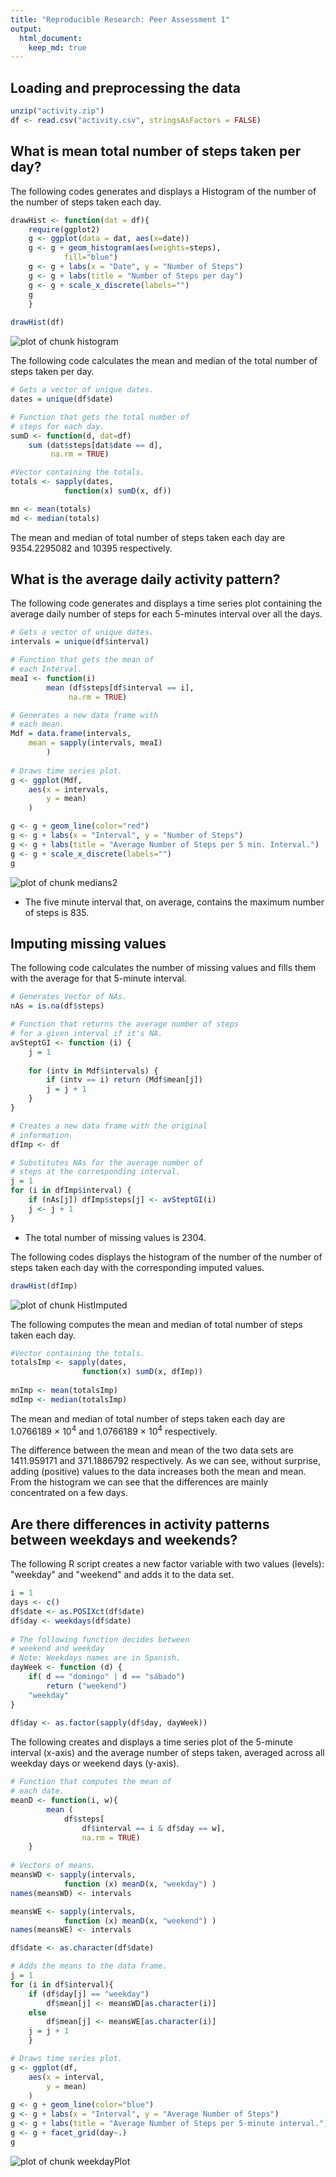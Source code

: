 ```yaml
---
title: "Reproducible Research: Peer Assessment 1"
output: 
  html_document:
    keep_md: true
---
```



## Loading and preprocessing the data


```r
unzip("activity.zip")
df <- read.csv("activity.csv", stringsAsFactors = FALSE)
```

## What is mean total number of steps taken per day?

The following codes generates and displays a Histogram 
of the number of the number of steps taken each day.

 

```r
drawHist <- function(dat = df){
	require(ggplot2)    
	g <- ggplot(data = dat, aes(x=date)) 
	g <- g + geom_histogram(aes(weights=steps),
			fill="blue")
	g <- g + labs(x = "Date", y = "Number of Steps")
	g <- g + labs(title = "Number of Steps per day")
	g <- g + scale_x_discrete(labels="")
	g
	}
	
drawHist(df)
```

![plot of chunk histogram](figure/histogram-1.png) 

The following code calculates the mean and median of
the total number of steps taken per day.


```r
# Gets a vector of unique dates.
dates = unique(df$date)

# Function that gets the total number of
# steps for each day.
sumD <- function(d, dat=df)
	sum (dat$steps[dat$date == d],
		 na.rm = TRUE)

#Vector containing the totals.
totals <- sapply(dates, 
			function(x) sumD(x, df))

mn <- mean(totals)
md <- median(totals)
```

The mean and median of total number of steps taken each day are
 9354.2295082 and 10395 respectively.  
 

## What is the average daily activity pattern?

The following code generates and displays a time series 
plot containing the average daily number of steps
for each 5-minutes interval over all the days.



```r
# Gets a vector of unique dates.
intervals = unique(df$interval)

# Function that gets the mean of
# each Interval.
meaI <- function(i) 
		mean (df$steps[df$interval == i],
			 na.rm = TRUE)

# Generates a new data frame with
# each mean.
Mdf = data.frame(intervals,
	mean = sapply(intervals, meaI)
		)
		
# Draws time series plot.
g <- ggplot(Mdf,
	aes(x = intervals,
		y = mean)
	)

g <- g + geom_line(color="red")
g <- g + labs(x = "Interval", y = "Number of Steps")
g <- g + labs(title = "Average Number of Steps per 5 min. Interval.")
g <- g + scale_x_discrete(labels="")
g
```

![plot of chunk medians2](figure/medians2-1.png) 

* The five minute interval that, on average, contains the maximum number
of steps is 835.

## Imputing missing values

The following code calculates the number of missing values and fills them
with the average for that 5-minute interval.


```r
# Generates Vector of NAs.
nAs = is.na(df$steps)

# Function that returns the average number of steps
# for a given interval if it's NA.
avSteptGI <- function (i) {
	j = 1
	
	for (intv in Mdf$intervals) {
		if (intv == i) return (Mdf$mean[j])
		j = j + 1
	}
}

# Creates a new data frame with the original
# information.
dfImp <- df

# Substitutes NAs for the average number of 
# steps at the corresponding interval.
j = 1
for (i in dfImp$interval) {
	if (nAs[j]) dfImp$steps[j] <- avSteptGI(i)
	j <- j + 1
}
```
* The total number of missing values is 2304.  

The following codes displays the histogram of the number of the number of steps taken each day
 with the corresponding imputed values.
 

```r
drawHist(dfImp)
```

![plot of chunk HistImputed](figure/HistImputed-1.png) 

The following computes the mean and median of
total number of steps taken each day.    
 

```r
#Vector containing the totals.
totalsImp <- sapply(dates, 
				function(x) sumD(x, dfImp))
				
mnImp <- mean(totalsImp)
mdImp <- median(totalsImp)
```

The mean and median of total number of steps taken each day are
 1.0766189 &times; 10<sup>4</sup> and 1.0766189 &times; 10<sup>4</sup> respectively.  
 
The difference between the mean and mean of the two data sets are 
1411.959171 and 371.1886792 respectively. As we can see, without surprise,
 adding (positive) values to the data increases both the mean and mean.
 From the histogram we can see that the differences are mainly concentrated 
 on a few days.  

## Are there differences in activity patterns between weekdays and weekends?

The following R script creates a new factor variable with two values (levels): 
"weekday" and "weekend" and adds it to the data set.


```r
i = 1
days <- c()
df$date <- as.POSIXct(df$date) 
df$day <- weekdays(df$date)
	
# The following function decides between 
# weekend and weekday 
# Note: Weekdays names are in Spanish.
dayWeek <- function (d) {
	if( d == "domingo" | d == "sábado") 
		return ("weekend")
	"weekday"
}
	
df$day <- as.factor(sapply(df$day, dayWeek))
```

The following creates and displays a time series plot 
 of the 5-minute interval (x-axis) and the average number 
of steps taken, averaged across all weekday days or weekend days (y-axis).  


```r
# Function that computes the mean of
# each date.
meanD <- function(i, w){
		mean (
			df$steps[
				df$interval == i & df$day == w],
				na.rm = TRUE)
	}
	
# Vectors of means.
meansWD <- sapply(intervals, 
			function (x) meanD(x, "weekday") )
names(meansWD) <- intervals

meansWE <- sapply(intervals, 
			function (x) meanD(x, "weekend") )
names(meansWE) <- intervals

df$date <- as.character(df$date)

# Adds the means to the data frame.
j = 1
for (i in df$interval){
	if (df$day[j] == "weekday")
		df$mean[j] <- meansWD[as.character(i)]
	else
		df$mean[j] <- meansWE[as.character(i)]
	j = j + 1
	}

# Draws time series plot.
g <- ggplot(df,
	aes(x = interval,
		y = mean)
	)
g <- g + geom_line(color="blue")
g <- g + labs(x = "Interval", y = "Average Number of Steps")
g <- g + labs(title = "Average Number of Steps per 5-minute interval.")
g <- g + facet_grid(day~.)
g
```

![plot of chunk weekdayPlot](figure/weekdayPlot-1.png) 
